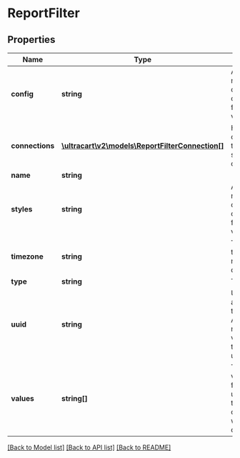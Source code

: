 # ReportFilter

## Properties
Name | Type | Description | Notes
------------ | ------------- | ------------- | -------------
**config** | **string** | A JSON representation of the configuration for this visualization | [optional] 
**connections** | [**\ultracart\v2\models\ReportFilterConnection[]**](ReportFilterConnection.md) | How this filter connects to the data sources and columns | [optional] 
**name** | **string** |  | [optional] 
**styles** | **string** | A JSON representation of the style configuration for this visualization | [optional] 
**timezone** | **string** | The timezone that the date range is querying on. | [optional] 
**type** | **string** | Type of filter | [optional] 
**uuid** | **string** | Unique UUID assigned to the filter.  Assists when returning values that the filter can use. | [optional] 
**values** | **string[]** | The selected values for the filter.  When used, some type conversion will need to occur. | [optional] 

[[Back to Model list]](../README.md#documentation-for-models) [[Back to API list]](../README.md#documentation-for-api-endpoints) [[Back to README]](../README.md)


